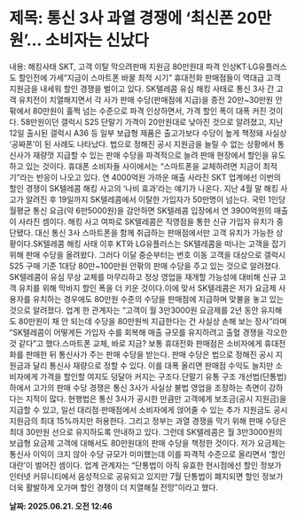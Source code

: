 # **제목: 통신 3사 과열 경쟁에 ‘최신폰 20만원’… 소비자는 신났다**

  내용: 해킹사태 SKT, 고객 이탈 막으려판매 지원금 80만원대 파격 인상KT·LG유플러스도 할인전에 가세“지금이 스마트폰 바꿀 최적 시기”							휴대전화 판매점들이 역대급 고객 지원금을 내세워 할인 경쟁을 벌이고 있다. SK텔레콤 유심 해킹 사태로 통신 3사 간 고객 유치전이 치열해지면서 각 사가 판매 수당(판매점에 지급)을 종전 20만~30만원 안팎에서 80만원이 훌쩍 넘는 수준으로 파격 인상하면서, 가격 할인 폭이 대폭 커진 것이다. 58만원이던 갤럭시 S25 단말기 가격이 20만원대로 낮아진 것으로 알려졌고, 지난 12일 출시된 갤럭시 A36 등 일부 보급형 제품은 출고가보다 수당이 높게 책정돼 사실상 ‘공짜폰’이 된 사례도 나타났다. 법으로 정해진 공시 지원금을 늘릴 수 없는 상황에서 통신사가 재량껏 지급할 수 있는 판매 수당을 파격적으로 늘려 판매 현장에서 할인을 유도하고 있는 것이다. 휴대폰 소비자들 사이에서는 “스마트폰을 교체하려면 지금이 최적기”라는 반응이 나오고 있다.										연 4000억원 가까운 매출 사라진 SKT							업계에선 이번의 할인 경쟁이 SK텔레콤 해킹 사고의 ‘나비 효과’라는 얘기가 나온다. 지난 4월 말 해킹 사고가 알려진 후 19일까지 SK텔레콤에서 이탈한 가입자가 50만명이 넘는다. 국민 1인당 월평균 통신 요금(약 6만5000원)을 감안하면 SK텔레콤 입장에서 연 3900억원의 매출이 사라진 셈이다. 해킹 사고 여파로 SK텔레콤은 직영점을 통한 신규 가입자 유치가 중단됐다. 대신 통신 3사 스마트폰을 함께 취급하는 판매점에서만 고객 유치가 가능한 상황이다.SK텔레콤 해킹 사태 이후 KT와 LG유플러스는 SK텔레콤을 떠나는 고객을 잡기 위해 판매 수당을 올려왔다. 그러다 이달 중순부터는 번호 이동 고객을 대상으로 갤럭시 S25 구매 기준 1대당 80만~100만원 안팎의 판매 수당을 주고 있는 것으로 알려졌다. SK텔레콤이 유심 무상 교체를 마무리하고 정상 영업을 재개할 가능성에 대비해 신규 고객 유치를 위해 막바지 할인 폭을 더 키운 것이다.이에 맞서 SK텔레콤은 저가 요금제 사용자를 유치하는 경우에도 80만원 수준의 수당을 판매점에 지급하며 맞불을 놓고 있는 것으로 알려졌다. 업계 한 관계자는 “고객이 월 3만3000원 요금제를 2년 동안 유지해도 80만원이 채 안 되는데 수당을 80만원씩 지급한다는 건 사실상 손해 보는 장사”라며 “SK텔레콤이 어떻게든 가입자 수를 회복해 매출 규모를 유지하려고 출혈 경쟁을 각오한 것 같다”고 했다.스마트폰 교체, 바로 지금?							보통 휴대전화 판매점은 소비자에게 휴대전화를 판매한 뒤 통신사가 주는 판매 수당을 받는다. 판매 수당은 법으로 정해진 공시 지원금과 달리 통신사 재량으로 정할 수 있다. 이를 대폭 올리면 판매점 수익도 늘지만 소비자에게 가격을 할인할 여지도 덩달아 커지는 구조다.단말기 유통 구조 개선법(단통법)하에서 고가의 판매 수당 경쟁은 통신 3사가 사실상 불법 영업을 조장하는 측면이 강하다는 지적이 많다. 현행법은 통신 3사가 공시한 만큼만 고객에게 보조금(공시 지원금)을 지급할 수 있고, 일선 대리점·판매점에서 소비자에게 얹어줄 수 있는 추가 지원금도 공시 지원금의 최대 15%까지만 허용한다. 그리고 정부는 과열 경쟁을 막기 위해 판매 수당은 최대 30만원 선으로 유지하도록 안내하고 있다. 그런데 SK텔레콤은 월 3만3000원의 보급형 요금제 고객에 대해서도 80만원대의 판매 수당을 책정한 것이다. 저가 요금제는 통신사 이익이 크지 않아 수당 규모가 미미했는데 이를 파격적 수준으로 올리면서 ‘할인 대란’이 벌어진 셈이다. 업계 관계자는 “단통법이 아직 유효한 현시점에선 할인 정보가 인터넷 커뮤니티에서 음성적으로 공유되고 있지만 7월 단통법이 폐지되면 할인 정보가 더욱 활발하게 오가며 할인 경쟁이 더 치열해질 전망”이라고 했다.

  **날짜: 2025.06.21. 오전 12:46**